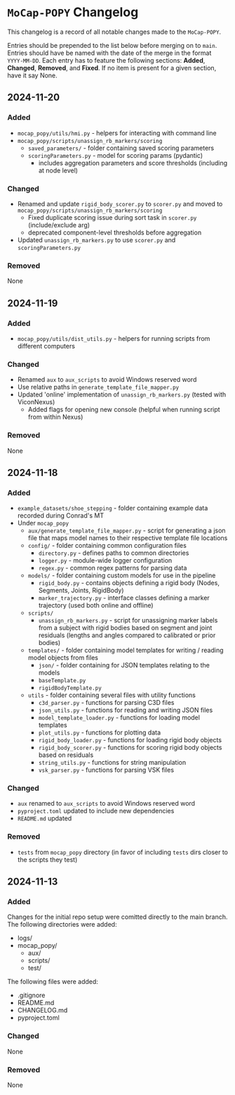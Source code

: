 # `MoCap-POPY` Changelog

This changelog is a record of all notable changes made to the `MoCap-POPY`.

Entries should be prepended to the list below before merging on to `main`.
Entries should have be named with the date of the merge in the format `YYYY-MM-DD`.
Each entry has to feature the following sections: **Added**, **Changed**,
**Removed**, and **Fixed**.
If no item is present for a given section, have it say None.

## 2024-11-20
### Added
- `mocap_popy/utils/hmi.py` - helpers for interacting with command line
- `mocap_popy/scripts/unassign_rb_markers/scoring`
  - `saved_parameters/` - folder containing saved scoring parameters
  - `scoringParameters.py` - model for scoring params (pydantic)
      - includes aggregation parameters and score thresholds (including at node level)

### Changed
- Renamed and update `rigid_body_scorer.py` to `scorer.py` and moved to `mocap_popy/scripts/unassign_rb_markers/scoring`
  - Fixed duplicate scoring issue during sort task in `scorer.py` (include/exclude arg)
  - deprecated component-level thresholds before aggregation
- Updated `unassign_rb_markers.py` to use `scorer.py` and `scoringParameters.py`

### Removed
None

## 2024-11-19
### Added
- `mocap_popy/utils/dist_utils.py` - helpers for running scripts from different computers

### Changed
- Renamed `aux` to `aux_scripts` to avoid Windows reserved word
- Use relative paths in `generate_template_file_mapper.py`
- Updated 'online' implementation of `unassign_rb_markers.py` (tested with ViconNexus)
  - Added flags for opening new console (helpful when running script from within Nexus)


### Removed
None

## 2024-11-18
### Added
- `example_datasets/shoe_stepping` - folder containing example data recorded during Conrad's MT
- Under `mocap_popy`
  - `aux/generate_template_file_mapper.py` - script for generating a json file that maps model names to their respective template file locations
  - `config/` - folder containing common configuration files
    - `directory.py` - defines paths to common directories
    - `logger.py` - module-wide logger configuration
    - `regex.py` - common regex patterns for parsing data
  - `models/` - folder containing custom models for use in the pipeline
    - `rigid_body.py` - contains objects defining a rigid body (Nodes, Segments, Joints, RigidBody)
    - `marker_trajectory.py` - interface classes defining a marker trajectory (used both online and offline)
  - `scripts/`
    - `unassign_rb_markers.py` - script for unassigning marker labels from a subject with rigid bodies based on segment and joint residuals (lengths and angles compared to calibrated or prior bodies)
  - `templates/` - folder containing model templates for writing / reading model objects from files
    - `json/` - folder containing for JSON templates relating to the models
    - `baseTemplate.py`
    - `rigidBodyTemplate.py`
  - `utils` - folder containing several files with utility functions
    - `c3d_parser.py` - functions for parsing C3D files
    - `json_utils.py` - functions for reading and writing JSON files
    - `model_template_loader.py` - functions for loading model templates
    - `plot_utils.py` - functions for plotting data
    - `rigid_body_loader.py` - functions for loading rigid body objects
    - `rigid_body_scorer.py` - functions for scoring rigid body objects based on residuals
    - `string_utils.py` - functions for string manipulation
    - `vsk_parser.py` - functions for parsing VSK files

### Changed
- `aux` renamed to `aux_scripts` to avoid Windows reserved word
- `pyproject.toml` updated to include new dependencies
- `README.md` updated

### Removed
- `tests` from `mocap_popy` directory (in favor of including `tests` dirs closer to the scripts they test)

## 2024-11-13
### Added
Changes for the initial repo setup were comitted directly to the main branch. 
The following directories were added:
- logs/
- mocap_popy/
  - aux/
  - scripts/
  - test/

The following files were added:
- .gitignore
- README.md
- CHANGELOG.md
- pyproject.toml

### Changed
None

### Removed
None